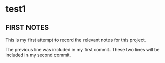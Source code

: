 # test1

## FIRST NOTES
This is my first attempt to record the relevant notes for this project.

The previous line was included in my first commit. These two lines will be included in my second commit.